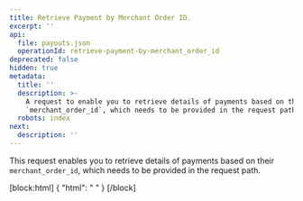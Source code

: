```yaml
---
title: Retrieve Payment by Merchant Order ID.
excerpt: ''
api:
  file: payouts.json
  operationId: retrieve-payment-by-merchant_order_id
deprecated: false
hidden: true
metadata:
  title: ''
  description: >-
    A request to enable you to retrieve details of payments based on their
    `merchant_order_id`, which needs to be provided in the request path.
  robots: index
next:
  description: ''
---
```

This request enables you to retrieve details of payments based on their `merchant_order_id`, which needs to be provided in the request path.

[block:html]
{
  "html": " <style>\n.rm-Playground { \n  padding-bottom: 20px; \n  overflow: scroll; \n}\n\n.hub-footer { \n\tposition: static; \n}\n</style>"
}
[/block]